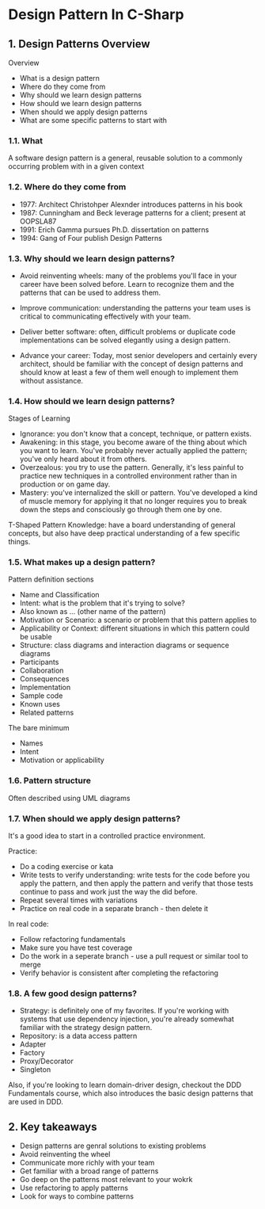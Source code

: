 # Design Pattern In C-Sharp

## 1. Design Patterns Overview

Overview

- What is a design pattern
- Where do they come from
- Why should we learn design patterns
- How should we learn design patterns
- When should we apply design patterns
- What are some specific patterns to start with

### 1.1. What

A software design pattern is a general,
reusable solution to a commonly occurring
problem with in a given context

### 1.2. Where do they come from

- 1977: Architect Christohper Alexnder introduces
patterns in his book
- 1987: Cunningham and Beck leverage patterns
for a client; present at OOPSLA87
- 1991: Erich Gamma pursues Ph.D. dissertation on patterns
- 1994: Gang of Four publish Design Patterns

### 1.3. Why should we learn design patterns?

- Avoid reinventing wheels: many of the problems you'll face
in your career have been solved before. Learn
to recognize them and the patterns that can be
used to address them.

- Improve communication: understanding the patterns
your team uses is critical to communicating
effectively with your team.

- Deliver better software: often, difficult problems
or duplicate code implementations can be solved
elegantly using a design pattern.

- Advance your career: Today, most senior developers
and certainly every architect, should be familiar
with the concept of design patterns and should know at
least a few of them well enough to
implement them without assistance.

### 1.4. How should we learn design patterns?

Stages of Learning

- Ignorance: you don't know that a concept, technique, or pattern exists.
- Awakening: in this stage, you become aware of
the thing about which you want to learn. You've
probably never actually applied the pattern;
you've only heard about it from others.
- Overzealous: you try to use the pattern. Generally,
it's less painful to practice new techniques in
a controlled environment rather than in production or
on game day.
- Mastery: you've internalized the skill or
pattern. You've developed a kind of muscle memory for
applying it that no longer requires you to break down
the steps and consciously go through them one by one.

T-Shaped Pattern Knowledge: have a board understanding
of general concepts, but also have deep
practical understanding of a few specific things.

### 1.5. What makes up a design pattern?

Pattern definition sections

- Name and Classification
- Intent: what is the problem that it's trying to solve?
- Also known as ... (other name of the pattern)
- Motivation or Scenario: a scenario or problem that this pattern applies to
- Applicability or Context: different situations in which this pattern could be usable
- Structure: class diagrams and interaction diagrams or sequence diagrams
- Participants
- Collaboration
- Consequences
- Implementation
- Sample code
- Known uses
- Related patterns

The bare minimum

- Names
- Intent
- Motivation or applicability

### 1.6. Pattern structure

Often described using UML diagrams

### 1.7. When should we apply design patterns?

It's a good idea to start in a controlled
practice environment.

Practice:

- Do a coding exercise or kata
- Write tests to verify understanding: write tests
for the code before you apply the pattern,
and then apply the pattern and verify that
those tests continue to pass and work just the
way the did before.
- Repeat several times with variations
- Practice on real code in a separate branch - then
delete it

In real code:

- Follow refactoring fundamentals
- Make sure you have test coverage
- Do the work in a seperate branch - use a pull request
or similar tool to merge
- Verify behavior is consistent after completing the
refactoring

### 1.8. A few good design patterns?

- Strategy: is definitely one of my favorites. If you're working
with systems that use dependency injection, you're
already somewhat familiar with the strategy design pattern.
- Repository: is a data access pattern
- Adapter
- Factory
- Proxy/Decorator
- Singleton

Also, if you're looking to learn domain-driver design,
checkout the DDD Fundamentals course, which also
introduces the basic design patterns that are used in DDD.

## 2. Key takeaways

- Design patterns are genral solutions to existing problems
- Avoid reinventing the wheel
- Communicate more richly with your team
- Get familiar with a broad range of patterns
- Go deep on the patterns most relevant to your wokrk
- Use refactoring to apply patterns
- Look for ways to combine patterns
